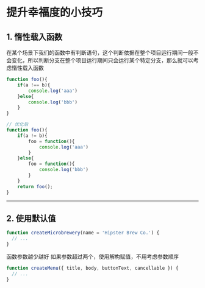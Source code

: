 # 提升幸福度的小技巧

## 1. 惰性载入函数

在某个场景下我们的函数中有判断语句，这个判断依据在整个项目运行期间一般不会变化，所以判断分支在整个项目运行期间只会运行某个特定分支，那么就可以考虑惰性载入函数

```js
function foo(){
    if(a !== b){
        console.log('aaa')
    }else{
        console.log('bbb')
    }
}

// 优化后
function foo(){
    if(a != b){
        foo = function(){
            console.log('aaa')
        }
    }else{
        foo = function(){
            console.log('bbb')
        }
    }
    return foo();
}
```

- - - - -

## 2. 使用默认值

```js
function createMicrobrewery(name = 'Hipster Brew Co.') {
  // ...
}
```

函数参数越少越好
如果参数超过两个，使用解构赋值，不用考虑参数顺序

```js
function createMenu({ title, body, buttonText, cancellable }) {
  // ...
}
```
